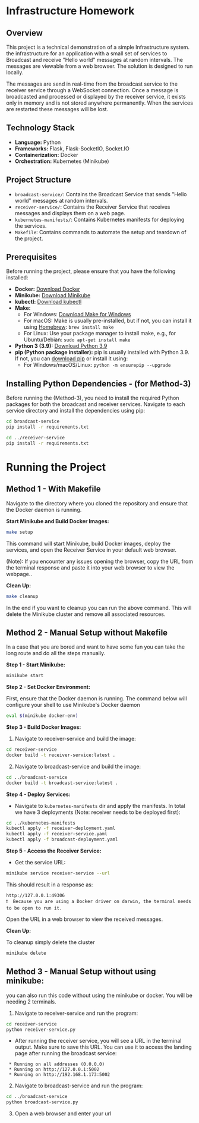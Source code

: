 # Infrastructure Homework

## Overview

This project is a technical demonstration of a simple Infrastructure  system. the infrastructure for an application with a small set of services to Broadcast and receive "Hello world" messages at random intervals. The messages are viewable from a web browser. The solution is designed to run locally.

The messages are send  in real-time from the broadcast service to the receiver service through a WebSocket connection. Once a message is broadcasted and processed or displayed by the receiver service, it exists only in memory and is not stored anywhere permanently. When the services are restarted these messages will be lost.

## Technology Stack

- **Language:** Python
- **Frameworks:** Flask, Flask-SocketIO, Socket.IO
- **Containerization:** Docker
- **Orchestration:** Kubernetes (Minikube)

## Project Structure

- `broadcast-service/`: Contains the Broadcast Service that sends "Hello world" messages at random intervals.
- `receiver-service/`: Contains the Receiver Service that receives messages and displays them on a web page.
- `kubernetes-manifests/`: Contains Kubernetes manifests for deploying the services.
- `Makefile`: Contains commands to automate the setup and teardown of the project.

## Prerequisites

Before running the project, please ensure that you have the following installed:

- **Docker:** [Download Docker](https://www.docker.com/get-started)
- **Minikube:** [Download Minikube](https://minikube.sigs.k8s.io/docs/start/)
- **kubectl:** [Download kubectl](https://kubernetes.io/docs/tasks/tools/)
- **Make:**
  - For Windows: [Download Make for Windows](http://gnuwin32.sourceforge.net/packages/make.htm)
  - For macOS: Make is usually pre-installed, but if not, you can install it using [Homebrew](https://brew.sh/): `brew install make`
  - For Linux: Use your package manager to install make, e.g., for Ubuntu/Debian: `sudo apt-get install make`
- **Python 3 (3.9):** [Download Python 3.9](https://www.python.org/downloads/release/python-390/)
- **pip (Python package installer):** pip is usually installed with Python 3.9. If not, you can [download pip](https://pip.pypa.io/en/stable/installation/) or install it using:
  - For Windows/macOS/Linux: `python -m ensurepip --upgrade`

## Installing Python Dependencies - (for Method-3)

Before running the (Method-3), you need to install the required Python packages for both the broadcast and receiver services. Navigate to each service directory and install the dependencies using pip:

```bash
cd broadcast-service
pip install -r requirements.txt

cd ../receiver-service
pip install -r requirements.txt
```
# Running the Project

## Method 1 - With Makefile

Navigate to the directory where you cloned the repository and ensure that the Docker daemon is running.

**Start Minikube and Build Docker Images:**
   ```bash
   make setup
   ```
  This command will start Minikube, build Docker images, deploy the services, and open the Receiver Service in your default web browser.
  
(Note): If you encounter any issues opening the browser, copy the URL from the terminal response and paste it into your web browser to view the webpage..

 **Clean Up:**
   ```bash
   make cleanup
   ```
In the end if you want to cleanup you can run the above command. This will delete the Minikube cluster and remove all associated resources.

## Method 2 - Manual Setup without Makefile

In a case that you are bored and want to have some fun you can take the long route and do all the steps manually.

**Step 1 - Start Minikube:**
```bash
minikube start
   ```
**Step 2 - Set Docker Environment:**

 First, ensure that the Docker daemon is running. The command below will configure your shell to use Minikube's Docker daemon

```bash
eval $(minikube docker-env)
```
**Step 3 - Build Docker Images:**



1. Navigate to receiver-service and build the image:

```bash
cd receiver-service
docker build -t receiver-service:latest .
   ```
2. Navigate to broadcast-service and build the image:
```bash
cd ../broadcast-service
docker build -t broadcast-service:latest .
   ```
**Step 4 - Deploy Services:**
* Navigate to `kubernetes-manifests` dir and apply the manifests. In total we have 3 deployments (Note: receiver needs to be deployed first):
```bash
cd ../kubernetes-manifests
kubectl apply -f receiver-deployment.yaml
kubectl apply -f receiver-service.yaml
kubectl apply -f broadcast-deployment.yaml
   ```
**Step 5 - Access the Receiver Service:**
*  Get the service URL:
```bash
minikube service receiver-service --url
   ```
This should result in a response as:
```
http://127.0.0.1:49306
❗  Because you are using a Docker driver on darwin, the terminal needs to be open to run it.
```
Open the URL in a web browser to view the received messages.

**Clean Up:**

To cleanup simply delete the cluster
```bash
minikube delete
   ```

## Method 3 -  Manual Setup without using minikube:
you can also run this code without using the minikube or docker. You will be needing 2 terminals.


1. Navigate to receiver-service and run the program:

```bash
cd receiver-service
python receiver-service.py
   ```
   
* After running the receiver service, you will see a URL in the terminal output. Make sure to save this URL. You can use it to access the landing page after running the broadcast service:

```
 * Running on all addresses (0.0.0.0)
 * Running on http://127.0.0.1:5002
 * Running on http://192.168.1.173:5002
```

2. Navigate to broadcast-service and run the program:
```bash
cd ../broadcast-service
python broadcast-service.py
```

3. Open a web browser and  enter your url
